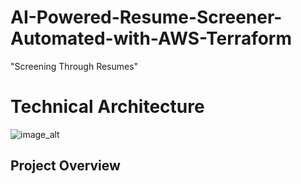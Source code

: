 # AI-Powered-Resume-Screener-Automated-with-AWS-Terraform

"Screening Through Resumes"

# Technical Architecture

![image_alt]()

## Project Overview



